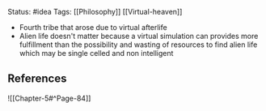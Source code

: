 Status: #idea
Tags: [[Philosophy]] [[Virtual-heaven]]

* Fourth tribe that arose due to virtual afterlife
* Alien life doesn't matter because a virtual simulation can provides more fulfillment than the possibility and wasting of resources to find alien life which may be single celled and non intelligent

## References

![[Chapter-5#^Page-84]]